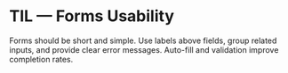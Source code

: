 # TIL — Forms Usability

Forms should be short and simple.
Use labels above fields, group related inputs, and provide clear error messages.
Auto-fill and validation improve completion rates.
